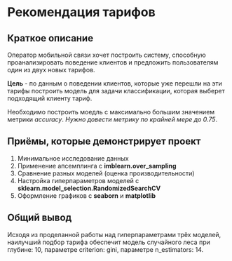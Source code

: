 # Рекомендация тарифов

## Краткое описание
Оператор мобильной связи хочет построить систему, способную проанализировать поведение клиентов и предложить 
пользователям один из двух новых тарифов.

**Цель** - по данным о поведении клиентов, которые уже перешли на эти тарифы  построить модель для задачи 
классификации, которая выберет подходящий клиенту тариф. 

Необходимо построить моедль с максимально большим значением метрики *accuracy*. *Нужно 
довести метрику по крайней мере до 0.75*. 

## Приёмы, которые демонстрирует проект
1. Минимальное исследование данных
5. Применение апсемплинга с **imblearn.over_sampling**
6. Сравнение разных моделей (оценка производительности)
7. Настройка гиперпараметров моделей с **sklearn.model_selection.RandomizedSearchCV**
8. Оформление графиков с **seaborn** и **matplotlib**


## Общий вывод

Исходя из проделанной работы над гиперпараметрами трёх моделей, наилучший подбор тарифа обеспечит модель случайного леса при глубине: 10, параметре criterion: gini, параметре n_estimators: 14.
